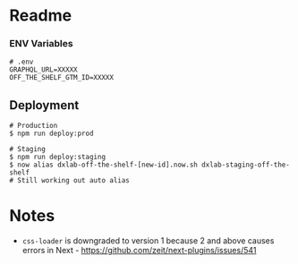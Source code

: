 # Readme

### ENV Variables

```
# .env
GRAPHQL_URL=XXXXX
OFF_THE_SHELF_GTM_ID=XXXXX
```

## Deployment

```
# Production
$ npm run deploy:prod

# Staging
$ npm run deploy:staging
$ now alias dxlab-off-the-shelf-[new-id].now.sh dxlab-staging-off-the-shelf
# Still working out auto alias
```

# Notes

- `css-loader` is downgraded to version 1 because 2 and above causes errors in Next - https://github.com/zeit/next-plugins/issues/541
